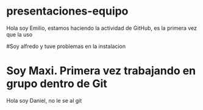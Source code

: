 # presentaciones-equipo
Hola soy Emilio, estamos haciendo la actividad de GitHub, es la primera vez que la uso

#Soy alfredo y tuve problemas en la instalacion

# Soy Maxi. Primera vez trabajando en grupo dentro de Git

Hola soy Daniel, no le se al git